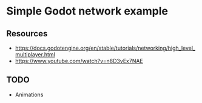 # Simple Godot network example

## Resources

* https://docs.godotengine.org/en/stable/tutorials/networking/high_level_multiplayer.html
* https://www.youtube.com/watch?v=n8D3vEx7NAE

## TODO

* Animations
